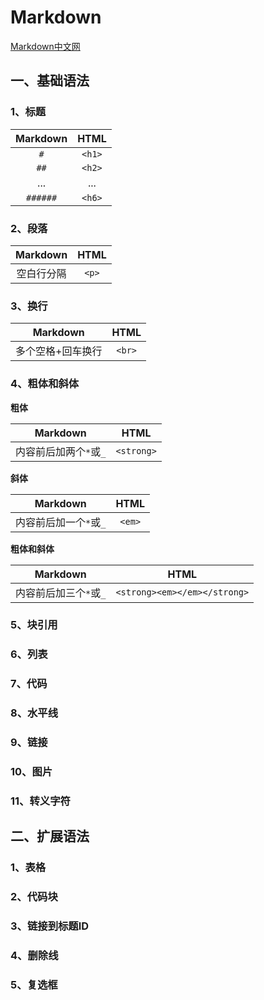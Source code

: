 # Markdown

[Markdown中文网](http://markdown.p2hp.com/basic-syntax/)

## 一、基础语法

### 1、标题

| Markdown |  HTML  |
| :------: | :----: |
|   `#`    | `<h1>` |
|   `##`   | `<h2>` |
|   ...    |  ...   |
| `######` | `<h6>` |

### 2、段落

|  Markdown  | HTML  |
| :--------: | :---: |
| 空白行分隔 | `<p>` |

### 3、换行

|     Markdown      |  HTML  |
| :---------------: | :----: |
| 多个空格+回车换行 | `<br>` |

### 4、粗体和斜体

**粗体**

|        Markdown        |    HTML    |
| :--------------------: | :--------: |
| 内容前后加两个`*`或`_` | `<strong>` |

**斜体**

|        Markdown        |  HTML  |
| :--------------------: | :----: |
| 内容前后加一个`*`或`_` | `<em>` |

**粗体和斜体**

|        Markdown        |             HTML             |
| :--------------------: | :--------------------------: |
| 内容前后加三个`*`或`_` | `<strong><em></em></strong>` |

### 5、块引用

### 6、列表

### 7、代码

### 8、水平线

### 9、链接

### 10、图片

### 11、转义字符

## 二、扩展语法

### 1、表格

### 2、代码块

### 3、链接到标题ID

### 4、删除线

### 5、复选框